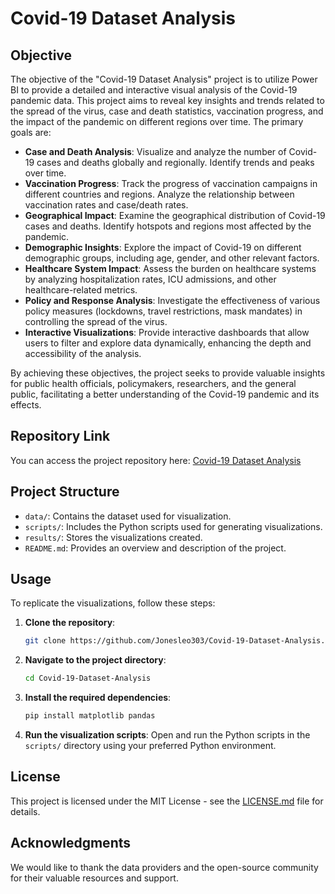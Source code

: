 # Covid-19 Dataset Analysis

## Objective
The objective of the "Covid-19 Dataset Analysis" project is to utilize Power BI to provide a detailed and interactive visual analysis of the Covid-19 pandemic data. This project aims to reveal key insights and trends related to the spread of the virus, case and death statistics, vaccination progress, and the impact of the pandemic on different regions over time. The primary goals are:

- **Case and Death Analysis**: Visualize and analyze the number of Covid-19 cases and deaths globally and regionally. Identify trends and peaks over time.
- **Vaccination Progress**: Track the progress of vaccination campaigns in different countries and regions. Analyze the relationship between vaccination rates and case/death rates.
- **Geographical Impact**: Examine the geographical distribution of Covid-19 cases and deaths. Identify hotspots and regions most affected by the pandemic.
- **Demographic Insights**: Explore the impact of Covid-19 on different demographic groups, including age, gender, and other relevant factors.
- **Healthcare System Impact**: Assess the burden on healthcare systems by analyzing hospitalization rates, ICU admissions, and other healthcare-related metrics.
- **Policy and Response Analysis**: Investigate the effectiveness of various policy measures (lockdowns, travel restrictions, mask mandates) in controlling the spread of the virus.
- **Interactive Visualizations**: Provide interactive dashboards that allow users to filter and explore data dynamically, enhancing the depth and accessibility of the analysis.

By achieving these objectives, the project seeks to provide valuable insights for public health officials, policymakers, researchers, and the general public, facilitating a better understanding of the Covid-19 pandemic and its effects.

## Repository Link
You can access the project repository here: [Covid-19 Dataset Analysis](https://github.com/Jonesleo303/Covid-19-Dataset-Analysis.git)

## Project Structure
- `data/`: Contains the dataset used for visualization.
- `scripts/`: Includes the Python scripts used for generating visualizations.
- `results/`: Stores the visualizations created.
- `README.md`: Provides an overview and description of the project.

## Usage
To replicate the visualizations, follow these steps:

1. **Clone the repository**:
    ```sh
    git clone https://github.com/Jonesleo303/Covid-19-Dataset-Analysis.git
    ```

2. **Navigate to the project directory**:
    ```sh
    cd Covid-19-Dataset-Analysis
    ```

3. **Install the required dependencies**:
    ```sh
    pip install matplotlib pandas
    ```

4. **Run the visualization scripts**:
    Open and run the Python scripts in the `scripts/` directory using your preferred Python environment.

## License
This project is licensed under the MIT License - see the [LICENSE.md](LICENSE.md) file for details.

## Acknowledgments
We would like to thank the data providers and the open-source community for their valuable resources and support.
